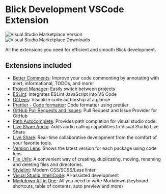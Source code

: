 # Blick Development VSCode Extension

![Visual Studio Marketplace Version](https://img.shields.io/visual-studio-marketplace/v/emzoumpo.vscode-blick?label=vscode%20marketplace&style=flat-square)
![Visual Studio Marketplace Downloads](https://img.shields.io/visual-studio-marketplace/d/emzoumpo.vscode-blick?label=downloads&style=flat-square)

All the extensions you need for efficient and smooth Blick development.

## Extensions included

- [Better Comments](https://marketplace.visualstudio.com/items?itemName=aaron-bond.better-comments): Improve your code commenting by annotating with alert, informational, TODOs, and more!
- [Project Manager](https://marketplace.visualstudio.com/items?itemName=alefragnani.project-manager): Easily switch between projects
- [ESLint](https://marketplace.visualstudio.com/items?itemName=dbaeumer.vscode-eslint): Integrates ESLint JavaScript into VS Code
- [GitLens](https://marketplace.visualstudio.com/items?itemName=eamodio.gitlens): Visualize code authorship at a glance
- [Prettier - Code formatter](https://marketplace.visualstudio.com/items?itemName=esbenp.prettier-vscode): Code formatter using prettier
- [GitHub Pull Requests and Issues](https://marketplace.visualstudio.com/items?itemName=GitHub.vscode-pull-request-github): Pull Request and Issue Provider for GitHub
- [Path Autocomplete](https://marketplace.visualstudio.com/items?itemName=ionutvmi.path-autocomplete): Provides path completion for visual studio code.
- [Live Share Audio](https://marketplace.visualstudio.com/items?itemName=MS-vsliveshare.vsliveshare-audio): Adds audio calling capabilities to Visual Studio Live Share
- [Live Share](https://marketplace.visualstudio.com/items?itemName=MS-vsliveshare.vsliveshare): Real-time collaborative development from the comfort of your favorite tools.
- [Version Lens](https://marketplace.visualstudio.com/items?itemName=pflannery.vscode-versionlens): Shows the latest version for each package using code lens
- [File Utils](https://marketplace.visualstudio.com/items?itemName=sleistner.vscode-fileutils): A convenient way of creating, duplicating, moving, renaming and deleting files and directories.
- [Stylelint](https://marketplace.visualstudio.com/items?itemName=stylelint.vscode-stylelint): Modern CSS/SCSS/Less linter
- [Visual Studio IntelliCode](https://marketplace.visualstudio.com/items?itemName=VisualStudioExptTeam.vscodeintellicode): AI-assisted development
- [Markdown All in One](https://marketplace.visualstudio.com/items?itemName=yzhang.markdown-all-in-one): All you need to write Markdown (keyboard shortcuts, table of contents, auto preview and more)